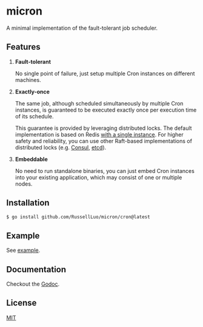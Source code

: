 # micron

A minimal implementation of the fault-tolerant job scheduler.


## Features

1. **Fault-tolerant**

    No single point of failure, just setup multiple Cron instances on different machines.

2. **Exactly-once**

    The same job, although scheduled simultaneously by multiple Cron instances, is guaranteed to be executed exactly once per execution time of its schedule.

    This guarantee is provided by leveraging distributed locks. The default implementation is based on Redis [with a single instance][1]. For higher safety and reliability, you can use other Raft-based implementations of distributed locks (e.g. [Consul][2], [etcd][3]).

3. **Embeddable**

    No need to run standalone binaries, you can just embed Cron instances into your existing application, which may consist of one or multiple nodes.


## Installation

```bash
$ go install github.com/RussellLuo/micron/cron@latest
```


## Example

See [example](example).


## Documentation

Checkout the [Godoc][4].


## License

[MIT](LICENSE)


[1]: https://redis.io/topics/distlock#correct-implementation-with-a-single-instance
[2]: https://www.consul.io/
[3]: https://etcd.io/
[4]: https://pkg.go.dev/mod/github.com/RussellLuo/micron
